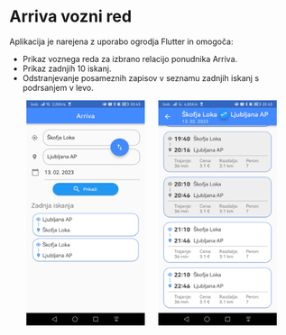 # Arriva vozni red

Aplikacija je narejena z uporabo ogrodja Flutter in omogoča:
- Prikaz voznega reda za izbrano relacijo ponudnika Arriva.
- Prikaz zadnjih 10 iskanj.
- Odstranjevanje posameznih zapisov v seznamu zadnjih iskanj s podrsanjem v levo.

<div style="text-align: center;">
    <img src="./zasloni/zaslon1.jpg" width="210" height="400" style="margin-right:20px;"/>
    <img src="./zasloni/zaslon2.jpg" width="210" height="400" /> 
</div> 

<!-- Deployment buildanje: 
flutter build apk --split-per-abi -t lib/src/screens/main.dart
flutter build apk -t lib/src/screens/main.dart
flutter install

ICONS:
flutter pub get
dart run flutter_launcher_icons 
 -->